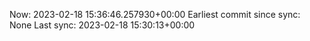 Now: 2023-02-18 15:36:46.257930+00:00 Earliest commit since sync: None Last sync: 2023-02-18 15:30:13+00:00
